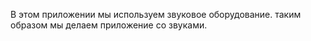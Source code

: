 В этом приложении мы используем звуковое оборудование. таким образом мы делаем приложение со звуками.